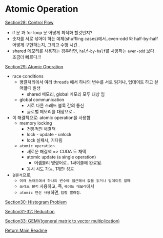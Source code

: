 # Atomic Operation

[Section28: Control Flow](./doc/section22.md)
- if 문 과 for loop 문 어떻게 최적화 할것인지?    
- 숫자를 서로 섞어야 하는 예제(shuffling cases)에서..even-odd 와 half-by-half 어떻게 구현하는지, 그리고 수행 시간..
- shared 메모리를 사용하는 경우라면, `half-by-half`를 사용하는 `even-odd` 보다 조금더 빠르다.!!

[Section29: Atomic Operation](./doc/section23.md)
- race conditions
  - 병렬처리에서 여러 threads 에서 하나의 변수를 서로 읽거나, 업데이트 하고 싶어할때 발생
      - shared 메모리, global 메모리 모두 대상 임
  - global communication
      - 서로 다른 스래드 블록 간의 통신
      - 글로벌 메모리를 대상으로..
- 이 해결잭으로: atomic operation을 사용함
  - memory locking
    - 전통적인 해결책
    - lock - update - unlock
    - lock 실패시, 기다림
  - `atomic operation`
    - 새로운 해결책 => CUDA 도 채택
    - atomic update (a single operation)
        - 어셈블리 명령어로.. 1싸이클에 완료됨.
    - 동시 시도 가능. 1개만 성공
- `결론적`으로, 
  - `여러 쓰래드에서 하나의 변수에 접근해서 값을 읽거나 업데이트 할때`  
  - `쓰래드 블럭` 사용하고, 즉, `쉐어드 메모리`에서 
  - `atomic 연산 사용`하면, `엄청 빨라짐`.

[Section30: Histogram Problem](./doc/section24.md)


[Section31-32: Reduction](./doc/section25.md)

  
[Section33: GEMV(general matrix to vector multiplication)](./doc/section27.md)

  
[Return Main Readme](../README.md)  


